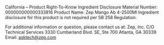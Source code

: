  
 
 
California – Product Right-To-Know Ingredient Disclosure 
Material Number: 000000000000333816 
Product Name: Zep Mango Ab 4-2500Ml 
Ingredient disclosure for this product is not required per SB 258 Regulation. 
 
For additional information or question, please contact us at: 
Zep, Inc. 
C/O Technical Services 
3330 Cumberland Blvd. SE, Ste 700 
Atlanta, GA 30339 
Email: asktech@zep.com 
 
 
 
 
